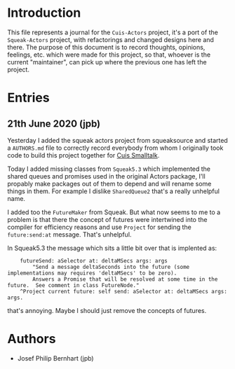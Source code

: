 # Introduction

This file represents a journal for the `Cuis-Actors` project,
it's a port of the `Squeak-Actors` project, with refactorings
and changed designs here and there. The purpose of this document
is to record thoughts, opinions, feelings, etc. which were made
for this project, so that, whoever is the current "maintainer",
can pick up where the previous one has left the project.

# Entries

## 21th June 2020 (jpb)

Yesterday I added the squeak actors project from squeaksource and
started a `AUTHORS.md` file to correctly record everybody from whom
I originally took code to build this project together for [Cuis Smalltalk](http://cuis-smalltalk.org).

Today I added missing classes from `Squeak5.3` which implemented the shared
queues and promises used in the original Actors package, I'll propably make
packages out of them to depend and will rename some things in them.
For example I dislike `SharedQueue2` that's a really unhelpful name.

I added too the `FutureMaker` from Squeak. But what now seems to me to a
problem is that there the concept of futures were intertwined into the
compiler for efficiency reasons and use `Project` for sending the
`future:send:at` message. That's unhelpful.

In Squeak5.3 the message which sits a little bit over that is implented
as: 

````Smalltalk
    futureSend: aSelector at: deltaMSecs args: args
	    "Send a message deltaSeconds into the future (some implementations may requires 'deltaMSecs' to be zero).
        Answers a Promise that will be resolved at some time in the future.  See comment in class FutureNode."
	^Project current future: self send: aSelector at: deltaMSecs args: args.
````

that's annoying. Maybe I should just remove the concepts of futures.


# Authors

- Josef Philip Bernhart (jpb)
